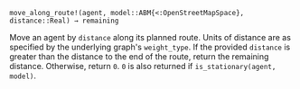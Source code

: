 ```
move_along_route!(agent, model::ABM{<:OpenStreetMapSpace}, distance::Real) → remaining
```

Move an agent by `distance` along its planned route. Units of distance are as specified by the underlying graph's `weight_type`. If the provided `distance` is greater than the distance to the end of the route, return the remaining distance. Otherwise, return `0`. `0` is also returned if `is_stationary(agent, model)`.
